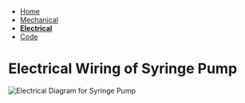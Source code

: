 - [Home](/Syringe-Pump/index) 
- [Mechanical](/Syringe-Pump/mechanical)
- **[Electrical](/Syringe-Pump/electrical)** 
- [Code](/Syringe-Pump/code) 



# Electrical Wiring of Syringe Pump

![Electrical Diagram for Syringe Pump](/Syringe-Pump/Assets/WiringDiagram.jpg)
